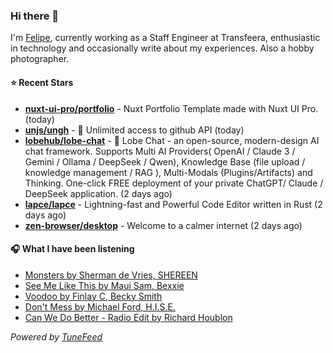 ### Hi there 👋

I'm [Felipe](https://felipevm.com), currently working as a Staff Engineer at Transfeera, enthusiastic in technology and occasionally write about my experiences. Also a hobby photographer.

#### ⭐ Recent Stars
- **[nuxt-ui-pro/portfolio](https://github.com/nuxt-ui-pro/portfolio)** - Nuxt Portfolio Template made with Nuxt UI Pro. (today)
- **[unjs/ungh](https://github.com/unjs/ungh)** - 🐙 Unlimited access to github API (today)
- **[lobehub/lobe-chat](https://github.com/lobehub/lobe-chat)** - 🤯 Lobe Chat - an open-source, modern-design AI chat framework. Supports Multi AI Providers( OpenAI / Claude 3 / Gemini / Ollama / DeepSeek / Qwen), Knowledge Base (file upload / knowledge management / RAG ), Multi-Modals (Plugins/Artifacts) and Thinking. One-click FREE deployment of your private ChatGPT/ Claude / DeepSeek application. (2 days ago)
- **[lapce/lapce](https://github.com/lapce/lapce)** - Lightning-fast and Powerful Code Editor written in Rust (2 days ago)
- **[zen-browser/desktop](https://github.com/zen-browser/desktop)** - Welcome to a calmer internet (2 days ago)

#### 🎧 What I have been listening
- [Monsters by Sherman de Vries, SHEREEN](https://open.spotify.com/track/4Te4EmmkJBncS0LCl80k5B)
- [See Me Like This by Maui Sam, Bexxie](https://open.spotify.com/track/7gBJDMaTdWodedKfp1BKbY)
- [Voodoo by Finlay C, Becky Smith](https://open.spotify.com/track/0Vfl6pZyiiJLfqykqj51OO)
- [Don&#39;t Mess by Michael Ford, H.I.S.E.](https://open.spotify.com/track/3Buq2slVJfiCugm9HU3nEF)
- [Can We Do Better - Radio Edit by Richard Houblon](https://open.spotify.com/track/7LQPt2XTQCwhiFCsoJyelk)

_Powered by [TuneFeed](https://tunefeed.app?ref=github.com)_

